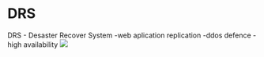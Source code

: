 # DRS
DRS - Desaster Recover System 
-web aplication replication
-ddos defence
-high availability
![](https://github.com/magiccode4Dim/DRS/blob/main/Working.gif)
